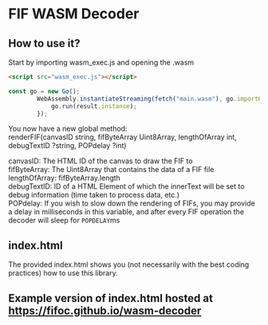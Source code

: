 # FIF WASM Decoder

## How to use it?
Start by importing wasm_exec.js and opening the .wasm
```html
<script src="wasm_exec.js"></script>
```
```js
const go = new Go();
        WebAssembly.instantiateStreaming(fetch("main.wasm"), go.importObject).then((result) => {
            go.run(result.instance);
        });
```
You now have a new global method: \
renderFIF(canvasID string, fifByteArray Uint8Array, lengthOfArray int, debugTextID ?string, POPdelay ?int)

canvasID: The HTML ID of the canvas to draw the FIF to \
fifByteArray: The Uint8Array that contains the data of a FIF file \
lengthOfArray: fifByteArray.length \
debugTextID: ID of a HTML Element of which the innerText will be set to debug information (time taken to process data, etc.) \
POPdelay: If you wish to slow down the rendering of FIFs, you may provide a delay in milliseconds in this variable, and after every FIF operation the decoder will sleep for `POPDELAY`ms

## index.html
The provided index.html shows you (not necessarily with the best coding practices) how to use this library.

## Example version of index.html hosted at https://fifoc.github.io/wasm-decoder

